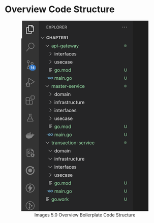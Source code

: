 # Overview Code Structure

<div style="text-align: center;">
<img src="code structure.png" alt="code structure" height="600"/>
</div>

<div align="center">Images 5.0 Overview Boilerplate Code Structure</div>